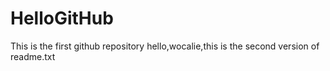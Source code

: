 # HelloGitHub
This is the first github repository
hello,wocalie,this is the second version of readme.txt
